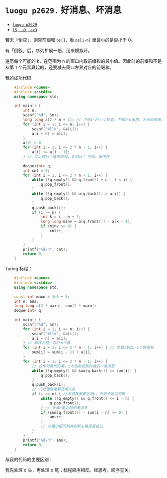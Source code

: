 # `luogu p2629.` 好消息、坏消息

- [`luogu p2629`](https://www.luogu.com.cn/problem/P2629)
- [`l5, u9, ex3`](https://oj.youdao.com/course/37/278/1#/1/14205)

若无「倒叙」，则算前缀和 `ps[]`，看 `ps[1-n]` 里最小的是否小于 0。

有「倒叙」后，序列扩展一倍，用来模拟环。

遍历每个可能的 k，在范围为 n 的窗口内取前缀和的最小值。因此时的前缀和不是从第 1 个元素算起的，还要减去窗口左界对应的前缀和。

我的成功代码

```cpp
    #include <queue>
    #include <cstdio>
    using namespace std;
    
    int main() {
        int n;
        scanf("%d", &n);
        long long a[2 * n + 1]; // 下标1~2*n-1有用。下标2*n无用，为代码简单。
        for (int i = 1; i <= n; i++) {
            scanf("%lld", &a[i]);
            a[i + n] = a[i];
        }
        a[0] = 0;
        for (int i = 1; i <= 2 * n - 1; i++) {
            a[i] += a[i - 1];
        } // 以上四行：算前缀和，复用a[] 空间，省内存
    
        deque<int> q;
        int cnt = 0;
        for (int i = 1; i <= 2 * n - 1; i++) {
            while (!q.empty() && q.front() + n - 1 < i) {
                q.pop_front();
            }
            while (!q.empty() && a[q.back()] > a[i]) {
                q.pop_back();
            }
            q.push_back(i);
            if (i >= n) {
                int k = i - n + 1;
                long long minv = a[q.front()] - a[k - 1];
                if (minv >= 0) {
                    cnt++;
                }
            }
        }
        printf("%d\n", cnt);
        return 0;
    }
```

Turing 标程：

```cpp
    #include <queue>
    #include <cstdio>
    using namespace std;
    
    const int maxn = 1e6 + 5;
    int n, ans;
    long long a[2 * maxn], sum[2 * maxn];
    deque<int> q;
    
    int main() {
        scanf("%d", &n);
        for (int i = 1; i <= n; i++) {
            scanf("%lld", &a[i]);
            a[i + n] = a[i];
        } // 断环为链，存2*n个数
        for (int i = 1; i <= 2 * n - 1; i++) { // 处理1到2n-1个前缀和
            sum[i] = sum[i - 1] + a[i];
        }
        for (int i = 1; i <= 2 * n - 1; i++) {
            // 枚举可能的方案，i为当前收到的最后一条消息
            while (!q.empty() && sum[q.back()] >= sum[i]) {
                q.pop_back();
            }
            q.push_back(i);
            // 先处理队尾新元素入队
            if (i >= n) { //消息数量要达到n，否则不足以判断
                while (!q.empty() && q.front() <= i - n) {
                    q.pop_front();
                } // 丢掉n条之前的废消息
                if (sum[q.front()] - sum[i - n] >= 0) {
                    ans++;
                }
                // 求最小区同和井判断方案是否合法
            }
        }
        printf("%d\n", ans);
        return 0;
    }
```

与我的代码的主要区别：

我先处理 q 头，再处理 q 尾；标程顺序相反。经思考，顺序无关。



